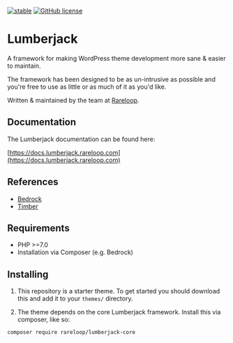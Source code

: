 [![stable](https://img.shields.io/github/release/rareloop/lumberjack.svg)](https://github.com/Rareloop/lumberjack/releases)
[![GitHub license](https://img.shields.io/github/license/rareloop/lumberjack.svg)](https://github.com/Rareloop/lumberjack/blob/master/LICENSE.txt)


# Lumberjack
A framework for making WordPress theme development more sane & easier to maintain.

The framework has been designed to be as un-intrusive as possible and you're free to use as little or as much of it as you'd like.

Written & maintained by the team at [Rareloop](https://www.rareloop.com).

## Documentation

The Lumberjack documentation can be found here:

[https://docs.lumberjack.rareloop.com](https://docs.lumberjack.rareloop.com)

## References
- [Bedrock](https://roots.io/bedrock/docs/installing-bedrock/)
- [Timber](https://timber.github.io/docs/)

## Requirements
- PHP >=7.0
- Installation via Composer (e.g. Bedrock)

## Installing
1. This repository is a starter theme. To get started you should download this and add it to your `themes/` directory.

2. The theme depends on the core Lumberjack framework. Install this via composer, like so:

```shell
composer require rareloop/lumberjack-core
```
